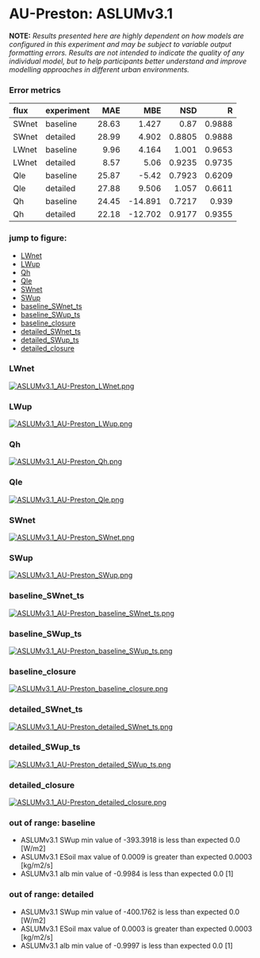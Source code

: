 # AU-Preston: ASLUMv3.1

**NOTE:** *Results presented here are highly dependent on how models are configured in this experiment and may be subject to variable output formatting errors. Results are not intended to indicate the quality of any individual model, but to help participants better understand and improve modelling approaches in different urban environments.*

### Error metrics

| flux   | experiment   |   MAE |     MBE |    NSD |      R |
|:-------|:-------------|------:|--------:|-------:|-------:|
| SWnet  | baseline     | 28.63 |   1.427 | 0.87   | 0.9888 |
| SWnet  | detailed     | 28.99 |   4.902 | 0.8805 | 0.9888 |
| LWnet  | baseline     |  9.96 |   4.164 | 1.001  | 0.9653 |
| LWnet  | detailed     |  8.57 |   5.06  | 0.9235 | 0.9735 |
| Qle    | baseline     | 25.87 |  -5.42  | 0.7923 | 0.6209 |
| Qle    | detailed     | 27.88 |   9.506 | 1.057  | 0.6611 |
| Qh     | baseline     | 24.45 | -14.891 | 0.7217 | 0.939  |
| Qh     | detailed     | 22.18 | -12.702 | 0.9177 | 0.9355 |

### jump to figure:
 - [LWnet](#lwnet)
 - [LWup](#lwup)
 - [Qh](#qh)
 - [Qle](#qle)
 - [SWnet](#swnet)
 - [SWup](#swup)
 - [baseline_SWnet_ts](#baseline_swnet_ts)
 - [baseline_SWup_ts](#baseline_swup_ts)
 - [baseline_closure](#baseline_closure)
 - [detailed_SWnet_ts](#detailed_swnet_ts)
 - [detailed_SWup_ts](#detailed_swup_ts)
 - [detailed_closure](#detailed_closure)

### <a name="lwnet"></a>LWnet
[![ASLUMv3.1_AU-Preston_LWnet.png](ASLUMv3.1_AU-Preston_LWnet.png)](ASLUMv3.1_AU-Preston_LWnet.png)

### <a name="lwup"></a>LWup
[![ASLUMv3.1_AU-Preston_LWup.png](ASLUMv3.1_AU-Preston_LWup.png)](ASLUMv3.1_AU-Preston_LWup.png)

### <a name="qh"></a>Qh
[![ASLUMv3.1_AU-Preston_Qh.png](ASLUMv3.1_AU-Preston_Qh.png)](ASLUMv3.1_AU-Preston_Qh.png)

### <a name="qle"></a>Qle
[![ASLUMv3.1_AU-Preston_Qle.png](ASLUMv3.1_AU-Preston_Qle.png)](ASLUMv3.1_AU-Preston_Qle.png)

### <a name="swnet"></a>SWnet
[![ASLUMv3.1_AU-Preston_SWnet.png](ASLUMv3.1_AU-Preston_SWnet.png)](ASLUMv3.1_AU-Preston_SWnet.png)

### <a name="swup"></a>SWup
[![ASLUMv3.1_AU-Preston_SWup.png](ASLUMv3.1_AU-Preston_SWup.png)](ASLUMv3.1_AU-Preston_SWup.png)

### <a name="baseline_swnet_ts"></a>baseline_SWnet_ts
[![ASLUMv3.1_AU-Preston_baseline_SWnet_ts.png](ASLUMv3.1_AU-Preston_baseline_SWnet_ts.png)](ASLUMv3.1_AU-Preston_baseline_SWnet_ts.png)

### <a name="baseline_swup_ts"></a>baseline_SWup_ts
[![ASLUMv3.1_AU-Preston_baseline_SWup_ts.png](ASLUMv3.1_AU-Preston_baseline_SWup_ts.png)](ASLUMv3.1_AU-Preston_baseline_SWup_ts.png)

### <a name="baseline_closure"></a>baseline_closure
[![ASLUMv3.1_AU-Preston_baseline_closure.png](ASLUMv3.1_AU-Preston_baseline_closure.png)](ASLUMv3.1_AU-Preston_baseline_closure.png)

### <a name="detailed_swnet_ts"></a>detailed_SWnet_ts
[![ASLUMv3.1_AU-Preston_detailed_SWnet_ts.png](ASLUMv3.1_AU-Preston_detailed_SWnet_ts.png)](ASLUMv3.1_AU-Preston_detailed_SWnet_ts.png)

### <a name="detailed_swup_ts"></a>detailed_SWup_ts
[![ASLUMv3.1_AU-Preston_detailed_SWup_ts.png](ASLUMv3.1_AU-Preston_detailed_SWup_ts.png)](ASLUMv3.1_AU-Preston_detailed_SWup_ts.png)

### <a name="detailed_closure"></a>detailed_closure
[![ASLUMv3.1_AU-Preston_detailed_closure.png](ASLUMv3.1_AU-Preston_detailed_closure.png)](ASLUMv3.1_AU-Preston_detailed_closure.png)

### out of range: baseline

 - ASLUMv3.1 SWup min value of -393.3918 is less than expected 0.0 [W/m2]
 - ASLUMv3.1 ESoil max value of 0.0009 is greater than expected 0.0003 [kg/m2/s]
 - ASLUMv3.1 alb min value of -0.9984 is less than expected 0.0 [1]

### out of range: detailed

 - ASLUMv3.1 SWup min value of -400.1762 is less than expected 0.0 [W/m2]
 - ASLUMv3.1 ESoil max value of 0.0003 is greater than expected 0.0003 [kg/m2/s]
 - ASLUMv3.1 alb min value of -0.9997 is less than expected 0.0 [1]

